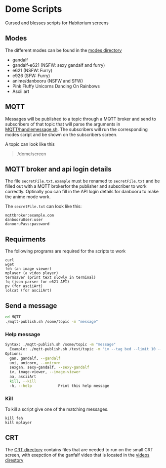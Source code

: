 # Dome Scripts
Cursed and blesses scripts for Habitorium screens


## Modes
The different modes can be found in the [modes directory](./modes/)

-	 gandalf
-	 gandalf-e621 (NSFW: sexy gandalf and furry)
-	 e621	(NSFW: Furry)
-	 e926	(SFW: Furry)
-  anime/danbooru (NSFW and SFW)
-	 Pink Fluffy Unicorns Dancing On Rainbows
-	 Ascii art

## MQTT 
Messages will be published to a topic through a MQTT broker and send to subscribers of that topic that will parse the arguments in [MQTT/handlemessage.sh](MQTT/handlemessage.sh). The subscribers will run the corresponding modes script and be shown on the subscribers screen.

A topic can look like this
> /dome/screen

## MQTT broker and api login details
The file `secretFile.txt.example` must be renamed to `secretFile.txt` and be filled out with a MQTT brokerfor the publisher and subscriber to work correctly. Optinally  you can fill in the API login details for danbooru to make the anime mode work.

The `secretFile.txt` can look like this:
```
mqttbroker:example.com
danbooruUser:user
danooruPass:password
```

## Requirments

The following programs are required for the scripts to work

```
curl 
wget
feh (an image viewer)
mplayer (a video player)
termsaver (print text slowly in terminal)
fq (json parser for e621 API)
pv (for asciiArt)
lolcat (for asciiArt)
```

## Send a message
```bash
cd MQTT
./mqtt-publish.sh /some/topic -m "message"
```

### Help message
```bash
Syntax: ./mqtt-publish.sh /some/topic -m "message"
  Example: ./mqtt-publish.sh /test/topic -m "iv --tag bed --limit 10 --safemode true"
Options:
  gan, gandalf, --gandalf
  uni, unicorn, --unicorn
  sexgan, sexy-gandalf, --sexy-gandalf
  iv, image-viewer, --image-viewer
  aa, asciiArt
  kill, --kill
  -h, --help            Print this help message
```

### Kill

To kill a script give one of the matching messages.
```
kill feh
kill mplayer
```

## CRT 
The [CRT directory](./crt/) contains files that are needed to run on the small CRT screen, with exepction of the ganfalf video that is located in the [videos direstory](./videos)
